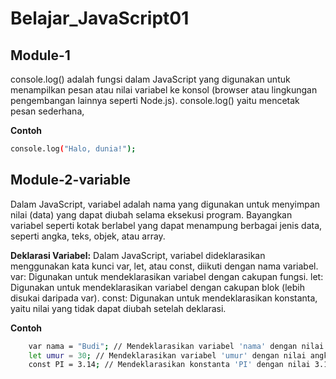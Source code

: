 # Belajar_JavaScript01

## Module-1
console.log() adalah fungsi dalam JavaScript yang digunakan untuk menampilkan pesan atau nilai variabel ke konsol (browser atau lingkungan pengembangan lainnya seperti Node.js). 
console.log() yaitu mencetak pesan sederhana,

**Contoh**
```bash
console.log("Halo, dunia!");
```

## Module-2-variable
Dalam JavaScript, variabel adalah nama yang digunakan untuk menyimpan nilai (data) yang dapat diubah selama eksekusi program. Bayangkan variabel seperti kotak berlabel yang dapat menampung berbagai jenis data, seperti angka, teks, objek, atau array.

**Deklarasi Variabel:**
Dalam JavaScript, variabel dideklarasikan menggunakan kata kunci var, let, atau const, diikuti dengan nama variabel. 
var: Digunakan untuk mendeklarasikan variabel dengan cakupan fungsi. 
let: Digunakan untuk mendeklarasikan variabel dengan cakupan blok (lebih disukai daripada var). 
const: Digunakan untuk mendeklarasikan konstanta, yaitu nilai yang tidak dapat diubah setelah deklarasi. 

**Contoh**
```bash
    var nama = "Budi"; // Mendeklarasikan variabel 'nama' dengan nilai string "Budi"
    let umur = 30; // Mendeklarasikan variabel 'umur' dengan nilai angka 30
    const PI = 3.14; // Mendeklarasikan konstanta 'PI' dengan nilai 3.14
```